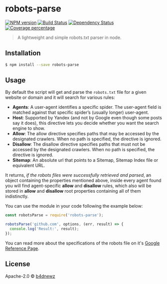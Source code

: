 # robots-parse

[![NPM version][npm-image]][npm-url] [![Build Status][travis-image]][travis-url] [![Dependency Status][daviddm-image]][daviddm-url] [![Coverage percentage][coveralls-image]][coveralls-url]

> A lightweight and simple robots.txt parser in node.

## Installation

```sh
$ npm install --save robots-parse
```

## Usage
By default the script will get and parse the `robots.txt` file for a given website or domain and it will search for various rules:
* __Agents__: A user-agent identifies a specific spider. The user-agent field is matched against that specific spider’s (usually longer) user-agent.
* __Host__: Supported by Yandex (and not by Google even though some posts say it does), this directive lets you decide whether you want the search engine to show.
* __Allow__: The allow directive specifies paths that may be accessed by the designated crawlers. When no path is specified, the directive is ignored.
* __Disallow__: The disallow directive specifies paths that must not be accessed by the designated crawlers. When no path is specified, the directive is ignored.
* __Sitemap__: An absolute url that points to a Sitemap, Sitemap Index file or equivalent URL.

It returns, _if the robots files were successfully retrieved and parsed_, an object containing the properties mentioned above, inside every agent found you will find agent-specific __allow__ and __disallow__ rules, which also will be stored in __allow__ and __disallow__  root properties containing all of them indistinctly.

You can use the module in your code following the example below:
```js
const robotsParse = require('robots-parse');

robotsParse('github.com', options, (err, result) => {
  console.log('Result:', result);
});
```
You can read more about the specifications of the robots file on it's [Google Reference Page](https://developers.google.com/search/reference/robots_txt).

## License

Apache-2.0 © [b4dnewz](https://b4dnewz.github.io/)


[npm-image]: https://badge.fury.io/js/robots-parse.svg
[npm-url]: https://npmjs.org/package/robots-parse
[travis-image]: https://travis-ci.org/b4dnewz/robots-parse.svg?branch=master
[travis-url]: https://travis-ci.org/b4dnewz/robots-parse
[daviddm-image]: https://david-dm.org/b4dnewz/robots-parse.svg?theme=shields.io
[daviddm-url]: https://david-dm.org/b4dnewz/robots-parse
[coveralls-image]: https://coveralls.io/repos/b4dnewz/robots-parse/badge.svg
[coveralls-url]: https://coveralls.io/r/b4dnewz/robots-parse
